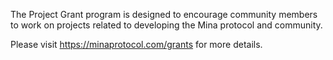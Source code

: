 The Project Grant program is designed to encourage community members to work on projects related to developing the Mina protocol and community.

Please visit https://minaprotocol.com/grants for more details.